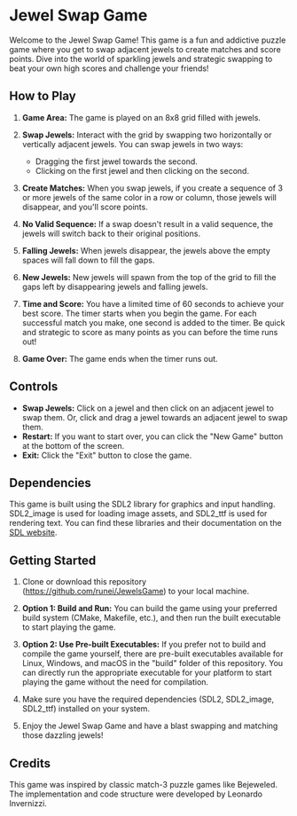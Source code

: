 # Jewel Swap Game

Welcome to the Jewel Swap Game! This game is a fun and addictive puzzle game where you get to swap adjacent jewels to create matches and score points. Dive into the world of sparkling jewels and strategic swapping to beat your own high scores and challenge your friends!

## How to Play

1. **Game Area:** The game is played on an 8x8 grid filled with jewels.

2. **Swap Jewels:** Interact with the grid by swapping two horizontally or vertically adjacent jewels. You can swap jewels in two ways:
   - Dragging the first jewel towards the second.
   - Clicking on the first jewel and then clicking on the second.

3. **Create Matches:** When you swap jewels, if you create a sequence of 3 or more jewels of the same color in a row or column, those jewels will disappear, and you'll score points.

4. **No Valid Sequence:** If a swap doesn't result in a valid sequence, the jewels will switch back to their original positions.

5. **Falling Jewels:** When jewels disappear, the jewels above the empty spaces will fall down to fill the gaps.

6. **New Jewels:** New jewels will spawn from the top of the grid to fill the gaps left by disappearing jewels and falling jewels.

7. **Time and Score:** You have a limited time of 60 seconds to achieve your best score. The timer starts when you begin the game. For each successful match you make, one second is added to the timer. Be quick and strategic to score as many points as you can before the time runs out!

8. **Game Over:** The game ends when the timer runs out.

## Controls

- **Swap Jewels:** Click on a jewel and then click on an adjacent jewel to swap them. Or, click and drag a jewel towards an adjacent jewel to swap them.
- **Restart:** If you want to start over, you can click the "New Game" button at the bottom of the screen.
- **Exit:** Click the "Exit" button to close the game.

## Dependencies

This game is built using the SDL2 library for graphics and input handling. SDL2_image is used for loading image assets, and SDL2_ttf is used for rendering text. You can find these libraries and their documentation on the [SDL website](https://www.libsdl.org/).

## Getting Started

1. Clone or download this repository (https://github.com/runei/JewelsGame) to your local machine.

2. **Option 1: Build and Run:** You can build the game using your preferred build system (CMake, Makefile, etc.), and then run the built executable to start playing the game.

3. **Option 2: Use Pre-built Executables:** If you prefer not to build and compile the game yourself, there are pre-built executables available for Linux, Windows, and macOS in the "build" folder of this repository. You can directly run the appropriate executable for your platform to start playing the game without the need for compilation.

4. Make sure you have the required dependencies (SDL2, SDL2_image, SDL2_ttf) installed on your system.

5. Enjoy the Jewel Swap Game and have a blast swapping and matching those dazzling jewels!

## Credits

This game was inspired by classic match-3 puzzle games like Bejeweled. The implementation and code structure were developed by Leonardo Invernizzi.
